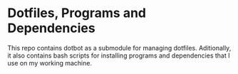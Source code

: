 # Dotfiles, Programs and Dependencies

This repo contains dotbot as a submodule for managing dotfiles. Aditionally, it also contains bash scripts for installing programs and dependencies that I use on my working machine.

